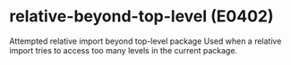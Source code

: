 # relative-beyond-top-level (E0402)

Attempted relative import beyond top-level package Used when a relative
import tries to access too many levels in the current package.
